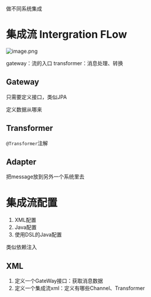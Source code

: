 做不同系统集成

# 集成流 Intergration FLow

![image.png](https://chillcharlie-img.oss-cn-hangzhou.aliyuncs.com/image%2F2023%2F11%2F23%2F19-00-32-18ab4ec2735aac2ccea5b42e91078cdf-20231123190031-d3597c.png)

gateway：流的入口
transformer：消息处理、转换

## Gateway


只需要定义接口，类似JPA

定义数据从哪来
## Transformer

`@Transformer`注解


## Adapter

把message放到另外一个系统里去


# 集成流配置


1. XML配置
2. Java配置
3. 使用DSL的Java配置

类似依赖注入

## XML

1. 定义一个GateWay接口：获取消息数据
2. 定义一个集成流xml：定义有哪些Channel、Transformer


